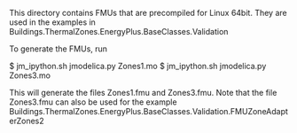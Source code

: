 This directory contains FMUs that are precompiled for Linux 64bit.
They are used in the examples in
Buildings.ThermalZones.EnergyPlus.BaseClasses.Validation

To generate the FMUs, run

$ jm_ipython.sh jmodelica.py Zones1.mo
$ jm_ipython.sh jmodelica.py Zones3.mo

This will generate the files Zones1.fmu and Zones3.fmu.
Note that the file Zones3.fmu can also be used for the example
Buildings.ThermalZones.EnergyPlus.BaseClasses.Validation.FMUZoneAdapterZones2
